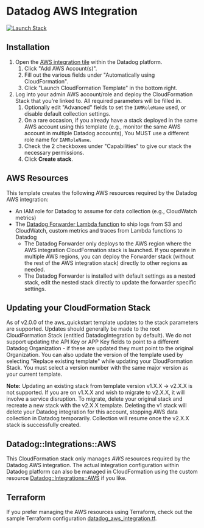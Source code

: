 # Datadog AWS Integration

[![Launch Stack](https://s3.amazonaws.com/cloudformation-examples/cloudformation-launch-stack.png)](https://console.aws.amazon.com/cloudformation/home?region=us-east-1#/stacks/quickcreate?param_APIKey=&param_APPKey=&param_CloudSecurityPostureManagement=false&param_DatadogSite=datadoghq.com&param_InstallLambdaLogForwarder=true&stackName=DatadogIntegration&templateURL=https%3A%2F%2Fdatadog-cloudformation-template-quickstart.s3.amazonaws.com%2Faws%2Fv2.0.5%2Fmain_v2.yaml)
  
## Installation

1. Open the [AWS integration tile](https://app.datadoghq.com/account/settings#integrations/amazon-web-services) within the Datadog platform.
   1. Click "Add AWS Account(s)".
   1. Fill out the various fields under "Automatically using CloudFormation".
   1. Click "Launch CloudFormation Template" in the bottom right.
1. Log into your admin AWS account/role and deploy the CloudFormation Stack that you're linked to. All required parameters will be filled in.
   1. Optionally edit "Advanced" fields to set the `IAMRoleName` used, or disable default collection settings.
   1. On a rare occasion, if you already have a stack deployed in the same AWS account using this template (e.g., monitor the same AWS account in multiple Datadog accounts), You MUST use a different role name for `IAMRoleName`.
   1. Check the 2 checkboxes under "Capabilities" to give our stack the necessary permissions.
   1. Click **Create stack**.

## AWS Resources

This template creates the following AWS resources required by the Datadog AWS integration:

- An IAM role for Datadog to assume for data collection (e.g., CloudWatch metrics)
- The [Datadog Forwarder Lambda function](https://github.com/DataDog/datadog-serverless-functions/tree/master/aws/logs_monitoring) to ship logs from S3 and CloudWatch, custom metrics and traces from Lambda functions to Datadog
  - The Datadog Forwarder only deploys to the AWS region where the AWS integration CloudFormation stack is launched. If you operate in multiple AWS regions, you can deploy the Forwarder stack (without the rest of the AWS integration stack) directly to other regions as needed.
  - The Datadog Forwarder is installed with default settings as a nested stack, edit the nested stack directly to update the forwarder specific settings.

## Updating your CloudFormation Stack

As of v2.0.0 of the aws_quickstart template updates to the stack parameters are supported. Updates should generally be made to the root CloudFormation Stack (entitled DatadogIntegration by default). We do not support updating the API Key or APP Key fields to point to a different Datadog Organization - if these are updated they must point to the original Organization. You can also update the version of the template used by selecting "Replace existing template" while updating your CloudFormation Stack. You must select a version number with the same major version as your current template.

**Note:** Updating an existing stack from template version v1.X.X -> v2.X.X is not supported. If you are on v1.X.X and wish to migrate to v2.X.X, it will involve a service disruption. To migrate, delete your original stack and recreate a new stack with the v2.X.X template.
Deleting the v1 stack will delete your Datadog integration for this account, stopping AWS data collection in Datadog temporarily. Collection will resume once the v2.X.X stack is successfully created.

## Datadog::Integrations::AWS

This CloudFormation stack only manages *AWS* resources required by the Datadog AWS integration. The actual integration configuration within Datadog platform can also be managed in CloudFormation using the custom resource [Datadog::Integrations::AWS](https://github.com/DataDog/datadog-cloudformation-resources/tree/master/datadog-integrations-aws-handler) if you like.

## Terraform

If you prefer managing the AWS resources using Terraform, check out the sample Terraform configuration [datadog_aws_integration.tf](datadog_aws_integration.tf).
